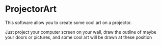 # ProjectorArt

This software allow you to create some cool art on a projector.

Just project your computer screen on your wall, draw the outline of maybe your doors or pictures, and some cool art will be drawn at these position

